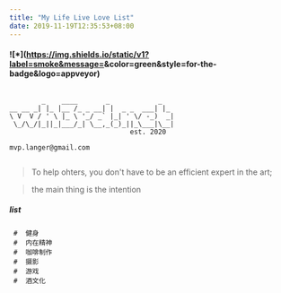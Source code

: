 ```yaml
---
title: "My Life Live Love List"
date: 2019-11-19T12:35:53+08:00
---
```

#### ![*](https://img.shields.io/static/v1?label=smoke&message=<Project Collect Build Lists UseSmoke>&color=green&style=for-the-badge&logo=appveyor)


```text

        _    ____       _            _   
__ __ _| |_ |__ /_ _ __| |  _ _  ___| |_ 
\ V  V / ' \ |_ \ '_/ _` |_| ' \/ -_)  _|
 \_/\_/|_||_|___/_| \__,_(_)_||_\___|\__|
                              est. 2020

mvp.langer@gmail.com
	
```

> To help ohters, you don't have to be an efficient expert in the art; 

> the main thing is the intention

##### list

~~~~~~~~~~~~~~~~text
 #  健身
 #  内在精神
 #  咖啡制作
 #  摄影
 #  游戏
 #  酒文化

~~~~~~~~~~~~~~~~


